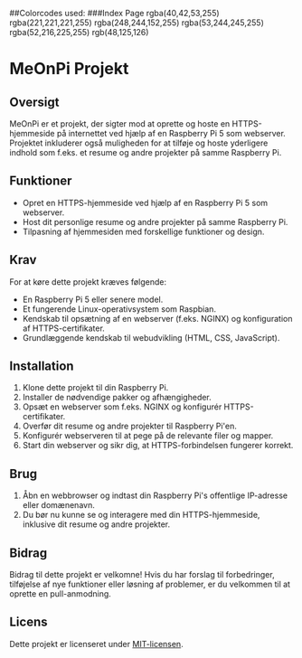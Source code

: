 ##Colorcodes used:
###Index Page
rgba(40,42,53,255)
rgba(221,221,221,255)
rgba(248,244,152,255)
rgba(53,244,245,255)
rgba(52,216,225,255)
rgb(48,125,126)

# MeOnPi Projekt

## Oversigt

MeOnPi er et projekt, der sigter mod at oprette og hoste en HTTPS-hjemmeside på internettet ved hjælp af en Raspberry Pi 5 som webserver. Projektet inkluderer også muligheden for at tilføje og hoste yderligere indhold som f.eks. et resume og andre projekter på samme Raspberry Pi.

## Funktioner

- Opret en HTTPS-hjemmeside ved hjælp af en Raspberry Pi 5 som webserver.
- Host dit personlige resume og andre projekter på samme Raspberry Pi.
- Tilpasning af hjemmesiden med forskellige funktioner og design.

## Krav

For at køre dette projekt kræves følgende:

- En Raspberry Pi 5 eller senere model.
- Et fungerende Linux-operativsystem som Raspbian.
- Kendskab til opsætning af en webserver (f.eks. NGINX) og konfiguration af HTTPS-certifikater.
- Grundlæggende kendskab til webudvikling (HTML, CSS, JavaScript).

## Installation

1. Klone dette projekt til din Raspberry Pi.
2. Installer de nødvendige pakker og afhængigheder.
3. Opsæt en webserver som f.eks. NGINX og konfigurér HTTPS-certifikater.
4. Overfør dit resume og andre projekter til Raspberry Pi'en.
5. Konfigurér webserveren til at pege på de relevante filer og mapper.
6. Start din webserver og sikr dig, at HTTPS-forbindelsen fungerer korrekt.

## Brug

1. Åbn en webbrowser og indtast din Raspberry Pi's offentlige IP-adresse eller domænenavn.
2. Du bør nu kunne se og interagere med din HTTPS-hjemmeside, inklusive dit resume og andre projekter.

## Bidrag

Bidrag til dette projekt er velkomne! Hvis du har forslag til forbedringer, tilføjelse af nye funktioner eller løsning af problemer, er du velkommen til at oprette en pull-anmodning.

## Licens

Dette projekt er licenseret under [MIT-licensen](LICENSE.md).
